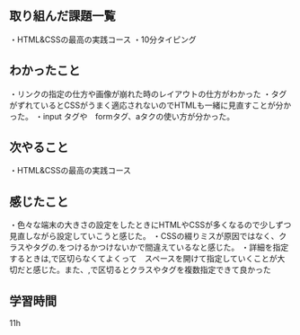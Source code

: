 ## 取り組んだ課題一覧
・HTML&CSSの最高の実践コース
・10分タイピング
## わかったこと
・リンクの指定の仕方や画像が崩れた時のレイアウトの仕方がわかった
・タグがずれているとCSSがうまく適応されないのでHTMLも一緒に見直すことが分かった。
・input タグや　formタグ、aタクの使い方が分かった。
## 次やること
・HTML&CSSの最高の実践コース
## 感じたこと
・色々な端末の大きさの設定をしたときにHTMLやCSSが多くなるので少しずつ見直しながら設定していこうと感じた。
・CSSの綴りミスが原因ではなく、クラスやタグの.をつけるかつけないかで間違えているなと感じた。
・詳細を指定するときは,で区切らなくてよくって　スペースを開けて指定していくことが大切だと感じた。また、,で区切るとクラスやタグを複数指定できて良かった

## 学習時間
11h
